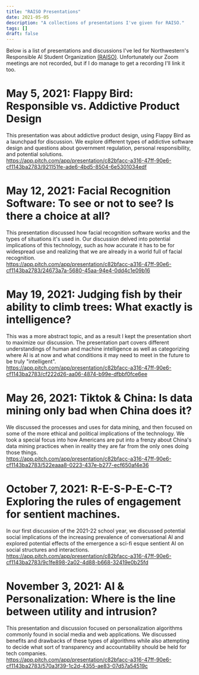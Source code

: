 ```yaml
---
title: "RAISO Presentations"
date: 2021-05-05
description: "A collections of presentations I've given for RAISO."
tags: []
draft: false
---
```

Below is a list of presentations and discussions I've led for Northwestern's Responsible AI Student Organization [(RAISO)](https://raiso.org/). Unfortunately our Zoom meetings are not recorded, but if I do manage to get a recording I'll link it too.

# May 5, 2021: Flappy Bird: Responsible vs. Addictive Product Design

This presentation was about addictive product design, using Flappy Bird as a launchpad for discussion. We explore different types of addictive software design and questions about government regulation, personal responsibility, and potential solutions.
\
https://app.pitch.com/app/presentation/c82bfacc-a316-47ff-90e6-cf1143ba2783/921151fe-ade6-4bd5-8504-6e5301034edf

# May 12, 2021: Facial Recognition Software: To see or not to see? Is there a choice at all?

This presentation discussed how facial recognition software works and the types of situations it's used in. Our discussion delved into potential implications of this technology, such as how accurate it has to be for widespread use and realizing that we are already in a world full of facial recognition.
\
https://app.pitch.com/app/presentation/c82bfacc-a316-47ff-90e6-cf1143ba2783/24673a7a-5680-45aa-94e4-0dd4c1e09b16

# May 19, 2021: Judging fish by their ability to climb trees: What exactly is intelligence?

This was a more abstract topic, and as a result I kept the presentation short to maximize our discussion. The presentation part covers different understandings of human and machine intelligence as well as categorizing where AI is at now and what conditions it may need to meet in the future to be truly "intelligent".
\
https://app.pitch.com/app/presentation/c82bfacc-a316-47ff-90e6-cf1143ba2783/cf222d26-aa06-4874-b99e-dfbbf0fce6ee

# May 26, 2021: Tiktok & China: Is data mining only bad when China does it?

We discussed the processes and uses for data mining, and then focused on some of the more ethical and political implications of the technology. We took a special focus into how Americans are put into a frenzy about China's data mining practices when in reality they are far from the only ones doing those things.
\
https://app.pitch.com/app/presentation/c82bfacc-a316-47ff-90e6-cf1143ba2783/522eaaa8-0223-437e-b277-ecf650af4e36

# October 7, 2021: R-E-S-P-E-C-T? Exploring the rules of engagement for sentient machines.

In our first discussion of the 2021-22 school year, we discussed potential social implications of the increasing prevalence of conversational AI and explored potential effects of the emergence a sci-fi esque sentient AI on social structures and interactions.
\
https://app.pitch.com/app/presentation/c82bfacc-a316-47ff-90e6-cf1143ba2783/9c1fe898-2a02-4d88-b668-32419e0b25fd

# November 3, 2021: AI & Personalization: Where is the line between utility and intrusion?

This presentation and discussion focused on personalization algorithms commonly found in social media and web applications. We discussed benefits and drawbacks of these types of algorithms while also attempting to decide what sort of transparency and accountability should be held for tech companies.
\
https://app.pitch.com/app/presentation/c82bfacc-a316-47ff-90e6-cf1143ba2783/570a3f39-1c2d-4355-ae83-07d57a54519c
